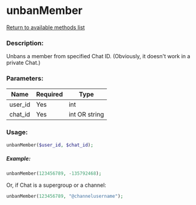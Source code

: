 # unbanMember

[Return to available methods list](index.md)

### Description:

Unbans a member from specified Chat ID. (Obviously, it doesn't work in a private Chat.)

### Parameters:

| Name | Required | Type |
|------|----------|------|
|user_id|Yes|int|
|chat_id|Yes|int OR string|

### Usage:

```php
unbanMember($user_id, $chat_id);
```

##### Example:

```php
unbanMember(123456789, -135792468);
```

Or, if Chat is a supergroup or a channel:

```php
unbanMember(123456789, "@channelusername");